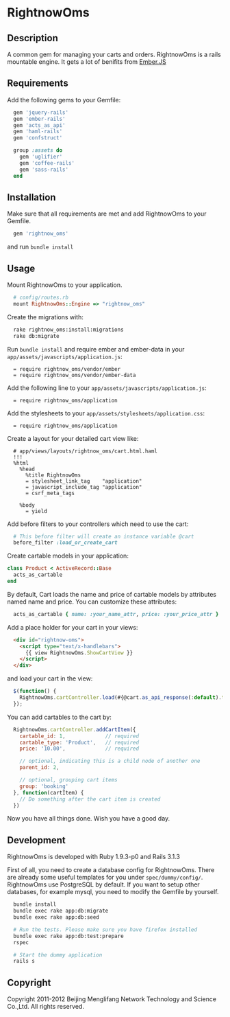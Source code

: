 # RightnowOms

## Description

A common gem for managing your carts and orders. RightnowOms is a rails mountable engine. It gets a lot of benifits from [Ember.JS](http://emberjs.com)

## Requirements

Add the following gems to your Gemfile:

```ruby
  gem 'jquery-rails'
  gem 'ember-rails'
  gem 'acts_as_api'
  gem 'haml-rails'
  gem 'confstruct'

  group :assets do
    gem 'uglifier'
    gem 'coffee-rails'
    gem 'sass-rails'
  end
```

## Installation

Make sure that all requirements are met and add RightnowOms to your Gemfile.

```ruby
  gem 'rightnow_oms'
```

and run `bundle install`

## Usage

Mount RightnowOms to your application.

```ruby
  # config/routes.rb
  mount RightnowOms::Engine => "rightnow_oms"
```

Create the migrations with:

```bash
  rake rightnow_oms:install:migrations
  rake db:migrate
```

Run `bundle install` and require ember and ember-data in your `app/assets/javascripts/application.js`:

```
  = require rightnow_oms/vendor/ember
  = require rightnow_oms/vendor/ember-data
```

Add the following line to your `app/assets/javascripts/application.js`:

```
  = require rightnow_oms/application
```

Add the stylesheets to your `app/assets/stylesheets/application.css`:

```
  = require rightnow_oms/application
```

Create a layout for your detailed cart view like:

```haml
  # app/views/layouts/rightnow_oms/cart.html.haml
  !!!
  %html
    %head
      %title RightnowOms
      = stylesheet_link_tag    "application"
      = javascript_include_tag "application"
      = csrf_meta_tags

    %body
      = yield
```

Add before filters to your controllers which need to use the cart:

```ruby
  # This before filter will create an instance variable @cart
  before_filter :load_or_create_cart
```

Create cartable models in your application:

```ruby
class Product < ActiveRecord::Base
  acts_as_cartable
end
```

By default, Cart loads the name and price of cartable models by
attributes named name and price. You can customize these attributes:

```ruby
  acts_as_cartable { name: :your_name_attr, price: :your_price_attr }
```

Add a place holder for your cart in your views:

```html
  <div id="rightnow-oms">
    <script type="text/x-handlebars">
      {{ view RightnowOms.ShowCartView }}
    </script>
  </div>
```

and load your cart in the view:

```javascript
  $(function() {
    RightnowOms.cartController.load(#{@cart.as_api_response(:default).to_json.html_safe});
  });
```

You can add cartables to the cart by:

```javascript
  RightnowOms.cartController.addCartItem({
    cartable_id: 1,             // required
    cartable_type: 'Product',   // required
    price: '10.00',             // required

    // optional, indicating this is a child node of another one
    parent_id: 2,

    // optional, grouping cart items
    group: 'booking'
  }, function(cartItem) {
    // Do something after the cart item is created
  })
```

Now you have all things done. Wish you have a good day.

## Development

RightnowOms is developed with Ruby 1.9.3-p0 and Rails 3.1.3

First of all, you need to create a database config for RightnowOms.
There are already some useful templates for you under
`spec/dummy/config/`. RightnowOms use PostgreSQL by default. If you want
to setup other databases, for example mysql, you need to modify the
Gemfile by yourself.

```bash
  bundle install
  bundle exec rake app:db:migrate
  bundle exec rake app:db:seed

  # Run the tests. Please make sure you have firefox installed
  bundle exec rake app:db:test:prepare
  rspec

  # Start the dummy application
  rails s
```

## Copyright
Copyright 2011-2012 Beijing Menglifang Network Technology and Science Co.,Ltd. All rights reserved.

